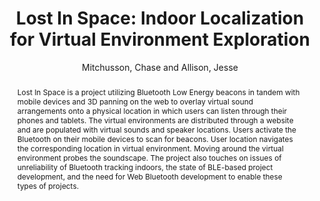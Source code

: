 --- 
title: "Lost In Space: Indoor Localization for Virtual Environment Exploration" 
abstract: "Lost In Space is a project utilizing Bluetooth Low Energy beacons in tandem with mobile devices and 3D panning on the web to overlay virtual sound arrangements onto a physical location in which users can listen through their phones and tablets. The virtual environments are distributed through a website and are populated with virtual sounds and speaker locations. Users activate the Bluetooth on their mobile devices to scan for beacons. User location navigates the corresponding location in virtual environment. Moving around the virtual environment probes the soundscape. The project also touches on issues of unreliability of Bluetooth tracking indoors, the state of BLE-based project development, and the need for Web Bluetooth development to enable these types of projects." 
address: "Berlin" 
author: "Mitchusson, Chase and Allison, Jesse"
webAuthor: "Chase Mitchusson, Jesse Allison" 
booktitle: "Proceedings of the International Web Audio Conference" 
editor: "Monschke, Jan and Guttandin, Christoph and Schnell, Norbert and Jenkinson, Thomas and Schaedler, Jack" 
month: "Proceedings of the International Web Audio Conference"
pages: "" 
publisher: "TU Berlin" 
series: "WAC '18"
track: "Paper"  
year: "2018" 
id: "2018_14" 
tags: year2018
media: undefined 
pdflink: undefined
ISSN: 2663-5844
---